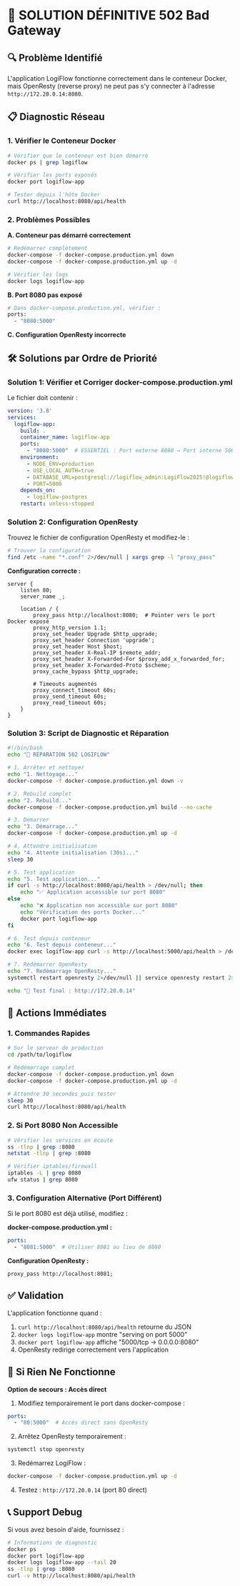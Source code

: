 # 🚨 SOLUTION DÉFINITIVE 502 Bad Gateway

## 🔍 Problème Identifié

L'application LogiFlow fonctionne correctement dans le conteneur Docker, mais OpenResty (reverse proxy) ne peut pas s'y connecter à l'adresse `http://172.20.0.14:8080`.

## 📋 Diagnostic Réseau

### 1. Vérifier le Conteneur Docker
```bash
# Vérifier que le conteneur est bien démarré
docker ps | grep logiflow

# Vérifier les ports exposés
docker port logiflow-app

# Tester depuis l'hôte Docker
curl http://localhost:8080/api/health
```

### 2. Problèmes Possibles

**A. Conteneur pas démarré correctement**
```bash
# Redémarrer complètement
docker-compose -f docker-compose.production.yml down
docker-compose -f docker-compose.production.yml up -d

# Vérifier les logs
docker logs logiflow-app
```

**B. Port 8080 pas exposé**
```bash
# Dans docker-compose.production.yml, vérifier :
ports:
  - "8080:5000"
```

**C. Configuration OpenResty incorrecte**

## 🛠️ Solutions par Ordre de Priorité

### Solution 1: Vérifier et Corriger docker-compose.production.yml

Le fichier doit contenir :
```yaml
version: '3.8'
services:
  logiflow-app:
    build: .
    container_name: logiflow-app
    ports:
      - "8080:5000"  # ESSENTIEL : Port externe 8080 → Port interne 5000
    environment:
      - NODE_ENV=production
      - USE_LOCAL_AUTH=true
      - DATABASE_URL=postgresql://logiflow_admin:LogiFlow2025!@logiflow-postgres:5432/logiflow_db
      - PORT=5000
    depends_on:
      - logiflow-postgres
    restart: unless-stopped
```

### Solution 2: Configuration OpenResty

Trouvez le fichier de configuration OpenResty et modifiez-le :

```bash
# Trouver la configuration
find /etc -name "*.conf" 2>/dev/null | xargs grep -l "proxy_pass"
```

**Configuration correcte :**
```nginx
server {
    listen 80;
    server_name _;

    location / {
        proxy_pass http://localhost:8080;  # Pointer vers le port Docker exposé
        proxy_http_version 1.1;
        proxy_set_header Upgrade $http_upgrade;
        proxy_set_header Connection 'upgrade';
        proxy_set_header Host $host;
        proxy_set_header X-Real-IP $remote_addr;
        proxy_set_header X-Forwarded-For $proxy_add_x_forwarded_for;
        proxy_set_header X-Forwarded-Proto $scheme;
        proxy_cache_bypass $http_upgrade;
        
        # Timeouts augmentés
        proxy_connect_timeout 60s;
        proxy_send_timeout 60s;
        proxy_read_timeout 60s;
    }
}
```

### Solution 3: Script de Diagnostic et Réparation

```bash
#!/bin/bash
echo "🔧 RÉPARATION 502 LOGIFLOW"

# 1. Arrêter et nettoyer
echo "1. Nettoyage..."
docker-compose -f docker-compose.production.yml down -v

# 2. Rebuild complet
echo "2. Rebuild..."
docker-compose -f docker-compose.production.yml build --no-cache

# 3. Démarrer
echo "3. Démarrage..."
docker-compose -f docker-compose.production.yml up -d

# 4. Attendre initialisation
echo "4. Attente initialisation (30s)..."
sleep 30

# 5. Test application
echo "5. Test application..."
if curl -s http://localhost:8080/api/health > /dev/null; then
    echo "✅ Application accessible sur port 8080"
else
    echo "❌ Application non accessible sur port 8080"
    echo "Vérification des ports Docker..."
    docker port logiflow-app
fi

# 6. Test depuis conteneur
echo "6. Test depuis conteneur..."
docker exec logiflow-app curl -s http://localhost:5000/api/health > /dev/null && echo "✅ App OK dans conteneur" || echo "❌ App KO dans conteneur"

# 7. Redémarrer OpenResty
echo "7. Redémarrage OpenResty..."
systemctl restart openresty 2>/dev/null || service openresty restart 2>/dev/null || echo "Redémarrez OpenResty manuellement"

echo "🎯 Test final : http://172.20.0.14"
```

## 🎯 Actions Immédiates

### 1. Commandes Rapides
```bash
# Sur le serveur de production
cd /path/to/logiflow

# Redémarrage complet
docker-compose -f docker-compose.production.yml down
docker-compose -f docker-compose.production.yml up -d

# Attendre 30 secondes puis tester
sleep 30
curl http://localhost:8080/api/health
```

### 2. Si Port 8080 Non Accessible
```bash
# Vérifier les services en écoute
ss -tlnp | grep :8080
netstat -tlnp | grep :8080

# Vérifier iptables/firewall
iptables -L | grep 8080
ufw status | grep 8080
```

### 3. Configuration Alternative (Port Différent)

Si le port 8080 est déjà utilisé, modifiez :

**docker-compose.production.yml :**
```yaml
ports:
  - "8081:5000"  # Utiliser 8081 au lieu de 8080
```

**Configuration OpenResty :**
```nginx
proxy_pass http://localhost:8081;
```

## ✅ Validation

L'application fonctionne quand :
1. `curl http://localhost:8080/api/health` retourne du JSON
2. `docker logs logiflow-app` montre "serving on port 5000"
3. `docker port logiflow-app` affiche "5000/tcp -> 0.0.0.0:8080"
4. OpenResty redirige correctement vers l'application

## 🚨 Si Rien Ne Fonctionne

**Option de secours : Accès direct**
1. Modifiez temporairement le port dans docker-compose :
```yaml
ports:
  - "80:5000"  # Accès direct sans OpenResty
```

2. Arrêtez OpenResty temporairement :
```bash
systemctl stop openresty
```

3. Redémarrez LogiFlow :
```bash
docker-compose -f docker-compose.production.yml up -d
```

4. Testez : `http://172.20.0.14` (port 80 direct)

## 📞 Support Debug

Si vous avez besoin d'aide, fournissez :
```bash
# Informations de diagnostic
docker ps
docker port logiflow-app
docker logs logiflow-app --tail 20
ss -tlnp | grep :8080
curl -v http://localhost:8080/api/health
```
